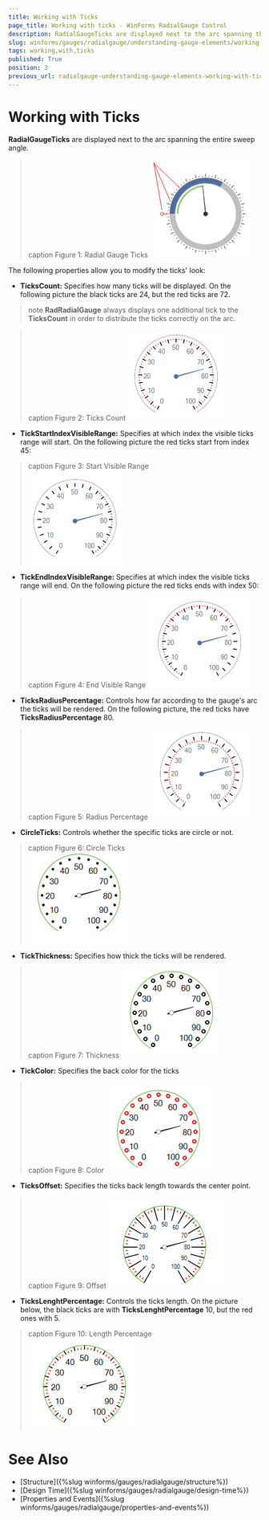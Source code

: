 ```yaml
---
title: Working with Ticks
page_title: Working with ticks - WinForms RadialGauge Control
description: RadialGaugeTicks are displayed next to the arc spanning the entire sweep angle.
slug: winforms/gauges/radialgauge/understanding-gauge-elements/working-with-ticks
tags: working,with,ticks
published: True
position: 3
previous_url: radialgauge-understanding-gauge-elements-working-with-ticks
---
```


# Working with Ticks

__RadialGaugeTicks__ are displayed next to the arc spanning the entire sweep angle.

>caption Figure 1: Radial Gauge Ticks
![radialgauge-understanding-gauge-elements-working-with-ticks 001](images/radialgauge-understanding-gauge-elements-working-with-ticks001.png)

The following properties allow you to modify the ticks' look:

* __TicksCount:__ Specifies how many ticks will be displayed. On the following picture the black ticks are 24, but the red ticks are 72.

>note  __RadRadialGauge__ always displays one additional tick to the __TicksCount__ in order to distribute the ticks correctly on the arc.

>caption Figure 2: Ticks Count
![radialgauge-understanding-gauge-elements-working-with-ticks 002](images/radialgauge-understanding-gauge-elements-working-with-ticks002.png)

* __TickStartIndexVisibleRange:__ Specifies at which index the visible ticks range will start. On the following picture the red ticks start from index 45:

>caption Figure 3: Start Visible Range            
![radialgauge-understanding-gauge-elements-working-with-ticks 003](images/radialgauge-understanding-gauge-elements-working-with-ticks003.png)

* __TickEndIndexVisibleRange:__ Specifies at which index the visible ticks range will end. On the following picture the red ticks ends with index 50:

>caption Figure 4: End Visible Range
![radialgauge-understanding-gauge-elements-working-with-ticks 004](images/radialgauge-understanding-gauge-elements-working-with-ticks004.png)

* __TicksRadiusPercentage:__  Controls how far according to the gauge's arc the ticks will be rendered. On the following picture, the red ticks have __TicksRadiusPercentage__ 80.

>caption Figure 5: Radius Percentage
![radialgauge-understanding-gauge-elements-working-with-ticks 005](images/radialgauge-understanding-gauge-elements-working-with-ticks005.png)

* __CircleTicks:__ Controls whether the specific ticks are circle or not.

>caption Figure 6: Circle Ticks            
![radialgauge-understanding-gauge-elements-working-with-ticks 006](images/radialgauge-understanding-gauge-elements-working-with-ticks006.png)

* __TickThickness:__ Specifies how thick the ticks will be rendered.

>caption Figure 7: Thickness
![radialgauge-understanding-gauge-elements-working-with-ticks 007](images/radialgauge-understanding-gauge-elements-working-with-ticks007.png)

* __TickColor:__ Specifies the back color for the ticks

>caption Figure 8: Color
![radialgauge-understanding-gauge-elements-working-with-ticks 008](images/radialgauge-understanding-gauge-elements-working-with-ticks008.png)

* __TicksOffset:__ Specifies the ticks back length towards the center point.

>caption Figure 9: Offset
![radialgauge-understanding-gauge-elements-working-with-ticks 009](images/radialgauge-understanding-gauge-elements-working-with-ticks009.png)

* __TicksLenghtPercentage:__ Controls the ticks length. On the picture below, the black ticks are with __TicksLenghtPercentage__ 10, but the red ones with 5.

>caption Figure 10: Length Percentage            
![radialgauge-understanding-gauge-elements-working-with-ticks 010](images/radialgauge-understanding-gauge-elements-working-with-ticks010.png)

# See Also

* [Structure]({%slug winforms/gauges/radialgauge/structure%})
* [Design Time]({%slug winforms/gauges/radialgauge/design-time%})
* [Properties and Events]({%slug winforms/gauges/radialgauge/properties-and-events%})